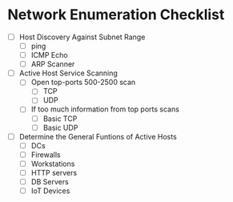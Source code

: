 # Network Enumeration Checklist

- [ ] Host Discovery Against Subnet Range
  - [ ] ping
  - [ ] ICMP Echo
  - [ ] ARP Scanner
- [ ] Active Host Service Scanning
  - [ ] Open top-ports 500-2500 scan
    - [ ] TCP
    - [ ] UDP
  - [ ] If too much information from top ports scans 
    - [ ] Basic TCP
    - [ ] Basic UDP
- [ ] Determine the General Funtions of Active Hosts
  - [ ] DCs
  - [ ] Firewalls
  - [ ] Workstations
  - [ ] HTTP servers
  - [ ] DB Servers
  - [ ] IoT Devices